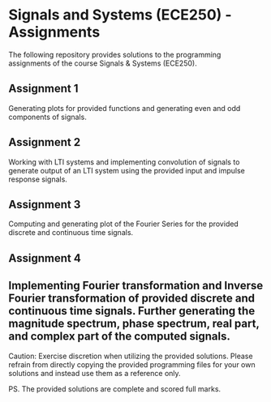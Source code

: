 # Signals and Systems (ECE250) - Assignments

The following repository provides solutions to the programming assignments of the course Signals & Systems (ECE250). 

## Assignment 1

Generating plots for provided functions and generating even and odd components of signals.

## Assignment 2

Working with LTI systems and implementing convolution of signals to generate output of an LTI system using the provided input and impulse response signals.

## Assignment 3

Computing and generating plot of the Fourier Series for the provided discrete and continuous time signals.

## Assignment 4

Implementing Fourier transformation and Inverse Fourier transformation of provided discrete and continuous time signals. Further generating the magnitude spectrum, phase spectrum, real part, and complex part of the computed signals.
---
Caution: Exercise discretion when utilizing the provided solutions. Please refrain from directly copying the provided programming files for your own solutions and instead use them as a reference only.

PS. The provided solutions are complete and scored full marks.